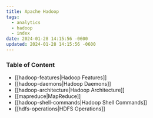 ```yaml
---
title: Apache Hadoop
tags:
  - analytics
  - hadoop
  - index
date: 2024-01-28 14:15:56 -0600
updated: 2024-01-28 14:15:56 -0600
---
```


### Table of Content

* [[hadoop-features|Hadoop Features]]
* [[hadoop-daemons|Hadoop Daemons]]
* [[hadoop-architecture|Hadoop Architecture]]
* [[mapreduce|MapReduce]]
* [[hadoop-shell-commands|Hadoop Shell Commands]]
* [[hdfs-operations|HDFS Operations]]
